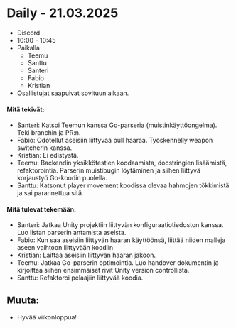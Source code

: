 # Daily - 21.03.2025

- Discord
- 10:00 - 10:45
- Paikalla
    - Teemu
    - Santtu
    - Santeri
    - Fabio
    - Kristian
- Osallistujat saapuivat sovituun aikaan.

#### Mitä tekivät:

- Santeri: Katsoi Teemun kanssa Go-parseria (muistinkäyttöongelma). Teki branchin ja PR:n.
- Fabio: Odotellut aseisiin liittyvää pull haaraa. Työskennelly weapon switcherin kanssa.
- Kristian: Ei edistystä.
- Teemu: Backendin yksikkötestien koodaamista, docstringien lisäämistä, refaktorointia. Parserin muistibugin löytäminen ja siihen liittyvä korjaustyö Go-koodin puolella.
- Santtu: Katsonut player movement koodissa olevaa hahmojen tökkimistä ja sai parannettua sitä.
#### Mitä tulevat tekemään:

- Santeri: Jatkaa Unity projektiin liittyvän konfiguraatiotiedoston kanssa. Luo listan parserin antamista aseista.
- Fabio: Kun saa aseisiin liittyvän haaran käyttöönsä, liittää niiden malleja aseen vaihtoon liittyvään koodiin
- Kristian: Laittaa aseisiin liittyvän haaran jakoon.
- Teemu: Jatkaa Go-parserin optimointia. Luo handover dokumentin ja kirjoittaa siihen ensimmäiset rivit Unity version controllista.
- Santtu: Refaktoroi pelaajiin liittyvää koodia.
## Muuta:
- Hyvää viikonloppua!